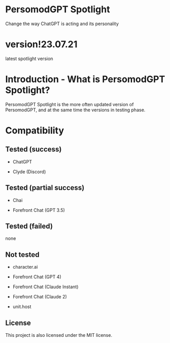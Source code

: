 # PersomodGPT Spotlight
Change the way ChatGPT is acting and its personality


# version!23.07.21
latest spotlight version

# Introduction - What is PersomodGPT Spotlight?
PersomodGPT Spotlight is the more often updated version of PersomodGPT, and at the same time the versions in testing phase.

# Compatibility
## Tested (success)

- ChatGPT

- Clyde (Discord)

## Tested (partial success)

- Chai

- Forefront Chat (GPT 3.5)

## Tested (failed)

none

## Not tested

- character.ai

- Forefront Chat (GPT 4)

- Forefront Chat (Claude Instant)

- Forefront Chat (Claude 2)

- unit.host

## License
This project is also licensed under the MIT license.
